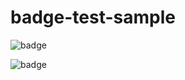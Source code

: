 # badge-test-sample


![badge](https://badges.rhems-japan.com/api-get-badge.svg?user_id=SuXRjLryiXUnKMsqxKYMqFfpS6t2&organization=0neriver&repo=badge-test-sample&app=test&branch=main&cised=true&update=20211201-005500)

![badge](https://badges.rhems-japan.com/api-get-badge.svg?user_id=SuXRjLryiXUnKMsqxKYMqFfpS6t2&timedelta=9&organization=0neriver&repo=badge-test-sample&app=test&branch=main&cised=true&update=20211201-005500)

